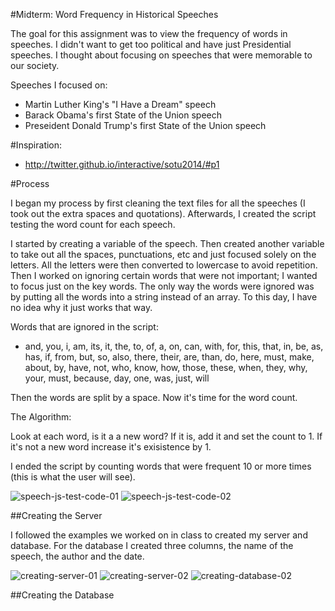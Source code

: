 #Midterm: Word Frequency in Historical Speeches

The goal for this assignment was to view the frequency of words in speeches. I didn't want to get too political and have just Presidential speeches. I thought about focusing on speeches that were memorable to our society.

Speeches I focused on:
* Martin Luther King's "I Have a Dream" speech
* Barack Obama's first State of the Union speech
* Preseident Donald Trump's first State of the Union speech

#Inspiration:
* http://twitter.github.io/interactive/sotu2014/#p1

#Process

I began my process by first cleaning the text files for all the speeches (I took out the extra spaces and quotations). Afterwards, I created the script testing the word count for each speech. 

I started by creating a variable of the speech. Then created another variable to take out all the spaces, punctuations, etc and just focused solely on the letters. All the letters were then converted to lowercase to avoid repetition. Then I worked on ignoring certain words that were not important; I wanted to focus just on the key words. The only way the words were ignored was by putting all the words into a string instead of an array. To this day, I have no idea why it just works that way.

Words that are ignored in the script:

* and, you, i, am, its, it, the, to, of, a, on, can, with, for, this, that, in, be, as, has, if, from, but, so, also, there, their, are, than, do, here, must, make, about, by, have, not, who, know, how, those, these, when, they, why, your, must, because, day, one, was, just, will

Then the words are split by a space. Now it's time for the word count.

The Algorithm:

Look at each word, is it a a new word? If it is, add it and set the count to 1. 
If it's not a new word increase it's exisistence by 1. 

I ended the script by counting words that were frequent 10 or more times (this is what the user will see). 

![speech-js-test-code-01](https://cloud.githubusercontent.com/assets/21225598/24537488/67ab965c-15b0-11e7-9aeb-4cde14edf97c.jpg)
![speech-js-test-code-02](https://cloud.githubusercontent.com/assets/21225598/24537532/c23b0fe4-15b0-11e7-9862-7031830ef567.jpg)

##Creating the Server

I followed the examples we worked on in class to created my server and database. For the database I created three columns, the name of the speech, the author and the date.

![creating-server-01](https://cloud.githubusercontent.com/assets/21225598/24573305/a7344ea0-164f-11e7-9872-7394fb01990a.jpg)
![creating-server-02](https://cloud.githubusercontent.com/assets/21225598/24573320/d11b0f9c-164f-11e7-8aa5-02d640c001f4.jpg)
![creating-database-02](https://cloud.githubusercontent.com/assets/21225598/24573349/1a180736-1650-11e7-9ba5-22a079ccdf4d.jpg)

##Creating the Database

